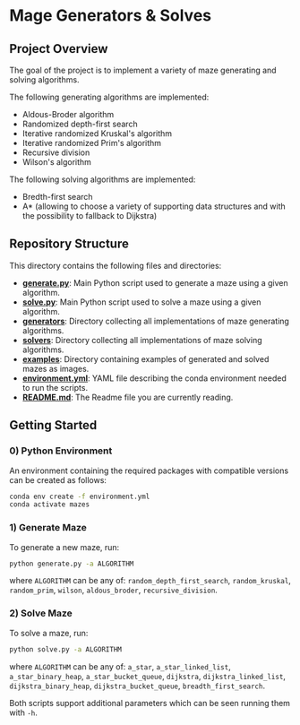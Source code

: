 ﻿# Mage Generators & Solves

## Project Overview

The goal of the project is to implement a variety of maze generating and solving algorithms.

The following generating algorithms are implemented:
- Aldous-Broder algorithm
- Randomized depth-first search
- Iterative randomized Kruskal's algorithm
- Iterative randomized Prim's algorithm
- Recursive division
- Wilson's algorithm

The following solving algorithms are implemented:
- Bredth-first search
- A* (allowing to choose a variety of supporting data structures and with the possibility to fallback to Dijkstra)


## Repository Structure

This directory contains the following files and directories:

* [**generate.py**](generate.py): Main Python script used to generate a maze using a given algorithm.
* [**solve.py**](solve.py): Main Python script used to solve a maze using a given algorithm.
* [**generators**](generators): Directory collecting all implementations of maze generating algorithms.
* [**solvers**](solvers): Directory collecting all implementations of maze solving algorithms.
* [**examples**](examples): Directory containing examples of generated and solved mazes as images.
* [**environment.yml**](environment.yml): YAML file describing the conda environment needed to run the scripts.
* [**README.md**](README.md): The Readme file you are currently reading.


## Getting Started

### 0) Python Environment

An environment containing the required packages with compatible versions can be created as follows:

```bash
conda env create -f environment.yml
conda activate mazes
```


### 1) Generate Maze

To generate a new maze, run:

```bash
python generate.py -a ALGORITHM
```

where `ALGORITHM` can be any of: `random_depth_first_search`, `random_kruskal`, `random_prim`, `wilson`, `aldous_broder`, `recursive_division`.

### 2) Solve Maze

To solve a maze, run:

```bash
python solve.py -a ALGORITHM
```

where `ALGORITHM` can be any of: `a_star`, `a_star_linked_list`, `a_star_binary_heap`, `a_star_bucket_queue`, `dijkstra`, `dijkstra_linked_list`, `dijkstra_binary_heap`, `dijkstra_bucket_queue`, `breadth_first_search`.

Both scripts support additional parameters which can be seen running them with `-h`.